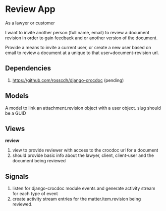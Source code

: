 Review App
==========

As a lawyer or customer

I want to invite another person (full name, email) to review a document revision
in order to gain feedback and or another version of the document.

Provide a means to invite a current user, or create a new user based on email
to review a document at a unique to that user+document-revision url.


Dependencies
------------

1. https://github.com/rosscdh/django-crocdoc (pending)


Models
------

A model to link an attachment.revision object with a user object.
slug should be a GUID


Views
-----

__review__

1. view to provide reviewer with access to the crocdoc url for a document
2. should provide basic info about the lawyer, client, client-user and the 
document being reviewed


Signals
-------

1. listen for django-crocdoc module events and generate activity stream for each
type of event
2. create activity stream entries for the matter.item.revision being reviewed.
